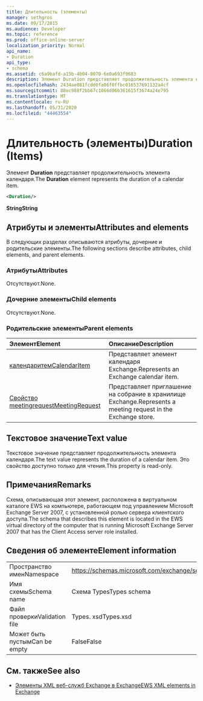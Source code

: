 ```yaml
---
title: Длительность (элементы)
manager: sethgros
ms.date: 09/17/2015
ms.audience: Developer
ms.topic: reference
ms.prod: office-online-server
localization_priority: Normal
api_name:
- Duration
api_type:
- schema
ms.assetid: c6a9bafd-a15b-4b04-8070-6e0a693f9683
description: Элемент Duration представляет продолжительность элемента календаря.
ms.openlocfilehash: 2434ae081fcdd0fa06f0ffbc016537691132a4cf
ms.sourcegitcommit: 88ec988f2bb67c1866d06b361615f3674a24e795
ms.translationtype: MT
ms.contentlocale: ru-RU
ms.lasthandoff: 05/31/2020
ms.locfileid: "44463554"
---
```

# <a name="duration-items"></a><span data-ttu-id="026bb-103">Длительность (элементы)</span><span class="sxs-lookup"><span data-stu-id="026bb-103">Duration (Items)</span></span>

<span data-ttu-id="026bb-104">Элемент **Duration** представляет продолжительность элемента календаря.</span><span class="sxs-lookup"><span data-stu-id="026bb-104">The **Duration** element represents the duration of a calendar item.</span></span> 
  
```xml
<Duration/>
```

 <span data-ttu-id="026bb-105">**String**</span><span class="sxs-lookup"><span data-stu-id="026bb-105">**String**</span></span>
## <a name="attributes-and-elements"></a><span data-ttu-id="026bb-106">Атрибуты и элементы</span><span class="sxs-lookup"><span data-stu-id="026bb-106">Attributes and elements</span></span>

<span data-ttu-id="026bb-107">В следующих разделах описываются атрибуты, дочерние и родительские элементы.</span><span class="sxs-lookup"><span data-stu-id="026bb-107">The following sections describe attributes, child elements, and parent elements.</span></span>
  
### <a name="attributes"></a><span data-ttu-id="026bb-108">Атрибуты</span><span class="sxs-lookup"><span data-stu-id="026bb-108">Attributes</span></span>

<span data-ttu-id="026bb-109">Отсутствуют.</span><span class="sxs-lookup"><span data-stu-id="026bb-109">None.</span></span>
  
### <a name="child-elements"></a><span data-ttu-id="026bb-110">Дочерние элементы</span><span class="sxs-lookup"><span data-stu-id="026bb-110">Child elements</span></span>

<span data-ttu-id="026bb-111">Отсутствуют.</span><span class="sxs-lookup"><span data-stu-id="026bb-111">None.</span></span>
  
### <a name="parent-elements"></a><span data-ttu-id="026bb-112">Родительские элементы</span><span class="sxs-lookup"><span data-stu-id="026bb-112">Parent elements</span></span>

|<span data-ttu-id="026bb-113">**Элемент**</span><span class="sxs-lookup"><span data-stu-id="026bb-113">**Element**</span></span>|<span data-ttu-id="026bb-114">**Описание**</span><span class="sxs-lookup"><span data-stu-id="026bb-114">**Description**</span></span>|
|:-----|:-----|
|[<span data-ttu-id="026bb-115">календаритем</span><span class="sxs-lookup"><span data-stu-id="026bb-115">CalendarItem</span></span>](calendaritem.md) <br/> |<span data-ttu-id="026bb-116">Представляет элемент календаря Exchange.</span><span class="sxs-lookup"><span data-stu-id="026bb-116">Represents an Exchange calendar item.</span></span>  <br/> |
|[<span data-ttu-id="026bb-117">Свойство meetingrequest</span><span class="sxs-lookup"><span data-stu-id="026bb-117">MeetingRequest</span></span>](meetingrequest.md) <br/> |<span data-ttu-id="026bb-118">Представляет приглашение на собрание в хранилище Exchange.</span><span class="sxs-lookup"><span data-stu-id="026bb-118">Represents a meeting request in the Exchange store.</span></span>  <br/> |
   
## <a name="text-value"></a><span data-ttu-id="026bb-119">Текстовое значение</span><span class="sxs-lookup"><span data-stu-id="026bb-119">Text value</span></span>

<span data-ttu-id="026bb-120">Текстовое значение представляет продолжительность элемента календаря.</span><span class="sxs-lookup"><span data-stu-id="026bb-120">The text value represents the duration of a calendar item.</span></span> <span data-ttu-id="026bb-121">Это свойство доступно только для чтения.</span><span class="sxs-lookup"><span data-stu-id="026bb-121">This property is read-only.</span></span>
  
## <a name="remarks"></a><span data-ttu-id="026bb-122">Примечания</span><span class="sxs-lookup"><span data-stu-id="026bb-122">Remarks</span></span>

<span data-ttu-id="026bb-123">Схема, описывающая этот элемент, расположена в виртуальном каталоге EWS на компьютере, работающем под управлением Microsoft Exchange Server 2007, с установленной ролью сервера клиентского доступа.</span><span class="sxs-lookup"><span data-stu-id="026bb-123">The schema that describes this element is located in the EWS virtual directory of the computer that is running Microsoft Exchange Server 2007 that has the Client Access server role installed.</span></span>
  
## <a name="element-information"></a><span data-ttu-id="026bb-124">Сведения об элементе</span><span class="sxs-lookup"><span data-stu-id="026bb-124">Element information</span></span>

|||
|:-----|:-----|
|<span data-ttu-id="026bb-125">Пространство имен</span><span class="sxs-lookup"><span data-stu-id="026bb-125">Namespace</span></span>  <br/> |https://schemas.microsoft.com/exchange/services/2006/types  <br/> |
|<span data-ttu-id="026bb-126">Имя схемы</span><span class="sxs-lookup"><span data-stu-id="026bb-126">Schema name</span></span>  <br/> |<span data-ttu-id="026bb-127">Схема Types</span><span class="sxs-lookup"><span data-stu-id="026bb-127">Types schema</span></span>  <br/> |
|<span data-ttu-id="026bb-128">Файл проверки</span><span class="sxs-lookup"><span data-stu-id="026bb-128">Validation file</span></span>  <br/> |<span data-ttu-id="026bb-129">Types. xsd</span><span class="sxs-lookup"><span data-stu-id="026bb-129">Types.xsd</span></span>  <br/> |
|<span data-ttu-id="026bb-130">Может быть пустым</span><span class="sxs-lookup"><span data-stu-id="026bb-130">Can be empty</span></span>  <br/> |<span data-ttu-id="026bb-131">False</span><span class="sxs-lookup"><span data-stu-id="026bb-131">False</span></span>  <br/> |
   
## <a name="see-also"></a><span data-ttu-id="026bb-132">См. также</span><span class="sxs-lookup"><span data-stu-id="026bb-132">See also</span></span>

- [<span data-ttu-id="026bb-133">Элементы XML веб-служб Exchange в Exchange</span><span class="sxs-lookup"><span data-stu-id="026bb-133">EWS XML elements in Exchange</span></span>](ews-xml-elements-in-exchange.md)

